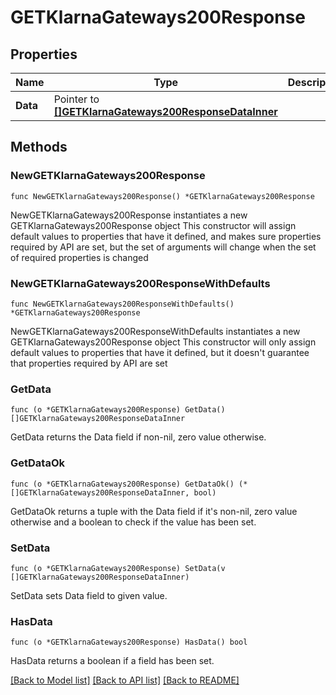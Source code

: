 # GETKlarnaGateways200Response

## Properties

Name | Type | Description | Notes
------------ | ------------- | ------------- | -------------
**Data** | Pointer to [**[]GETKlarnaGateways200ResponseDataInner**](GETKlarnaGateways200ResponseDataInner.md) |  | [optional] 

## Methods

### NewGETKlarnaGateways200Response

`func NewGETKlarnaGateways200Response() *GETKlarnaGateways200Response`

NewGETKlarnaGateways200Response instantiates a new GETKlarnaGateways200Response object
This constructor will assign default values to properties that have it defined,
and makes sure properties required by API are set, but the set of arguments
will change when the set of required properties is changed

### NewGETKlarnaGateways200ResponseWithDefaults

`func NewGETKlarnaGateways200ResponseWithDefaults() *GETKlarnaGateways200Response`

NewGETKlarnaGateways200ResponseWithDefaults instantiates a new GETKlarnaGateways200Response object
This constructor will only assign default values to properties that have it defined,
but it doesn't guarantee that properties required by API are set

### GetData

`func (o *GETKlarnaGateways200Response) GetData() []GETKlarnaGateways200ResponseDataInner`

GetData returns the Data field if non-nil, zero value otherwise.

### GetDataOk

`func (o *GETKlarnaGateways200Response) GetDataOk() (*[]GETKlarnaGateways200ResponseDataInner, bool)`

GetDataOk returns a tuple with the Data field if it's non-nil, zero value otherwise
and a boolean to check if the value has been set.

### SetData

`func (o *GETKlarnaGateways200Response) SetData(v []GETKlarnaGateways200ResponseDataInner)`

SetData sets Data field to given value.

### HasData

`func (o *GETKlarnaGateways200Response) HasData() bool`

HasData returns a boolean if a field has been set.


[[Back to Model list]](../README.md#documentation-for-models) [[Back to API list]](../README.md#documentation-for-api-endpoints) [[Back to README]](../README.md)


